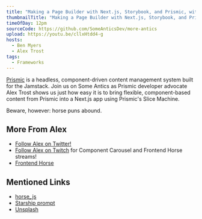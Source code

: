 ```yaml
---
title: "Making a Page Builder with Next.js, Storybook, and Prismic, with Alex Trost"
thumbnailTitle: "Making a Page Builder with Next.js, Storybook, and Prismic"
timeOfDay: 12pm
sourceCode: https://github.com/SomeAnticsDev/more-antics
upload: https://youtu.be/cllxHtdd4-g
hosts:
  - Ben Myers
  - Alex Trost
tags:
  - Frameworks
---
```


[Prismic](https://prismic.io) is a headless, component-driven content management system built for the Jamstack. Join us on Some Antics as Prismic developer advocate Alex Trost shows us just how easy it is to bring flexible, component-based content from Prismic into a Next.js app using Prismic's Slice Machine.

Beware, however: horse puns abound.

## More From Alex

- [Follow Alex on Twitter!](https://twitter.com/trostcodes)
- [Follow Alex on Twitch](https://twitch.tv/TrostCodes) for Component Carousel and Frontend Horse streams!
- [Frontend Horse](https://frontend.horse)

## Mentioned Links

- [horse_js](https://twitter.com/horse_js)
- [Starship prompt](https://starship.rs/)
- [Unsplash](https://unsplash.com/)